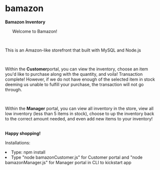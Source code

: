 # bamazon
<b>Bamazon Inventory</b>
<br/>
<ul>Welcome to Bamazon!</ul>
<br/>
<p>This is an Amazon-like storefront that built with MySQL and Node.js</p>
<br/>
<p>Within the <b>Customer</b>portal, you can view the inventory, choose an item you'd like to purchase
along with the quantity, and voila! Transaction complete! However, if we do not have enough 
of the selected item in stock deeming us unable to fulfill your purchase, the transaction 
will not go through.</p>
<br/>
<p>Within the <b>Manager</b> portal, you can view all inventory in the store, view all low
inventory (less than 5 items in stock), choose to up the inventory back to the correct amount
needed, and even add new items to your inventory!</p>
<br/>
<b>Happy shopping!</b>

<p>Installations:
<li>Type: npm install</li>
<li>Type "node bamazonCustomer.js" for Customer portal and "node bamazonManager.js" for Manager portal in CLI to kickstart app</li>